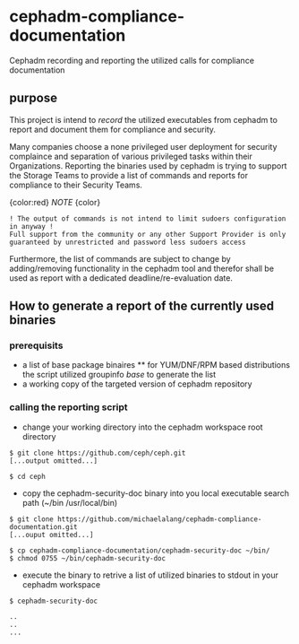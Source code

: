 # cephadm-compliance-documentation
Cephadm recording and reporting the utilized calls for compliance documentation

## purpose
This project is intend to *record* the utilized executables from cephadm to report and document them for compliance and security.

Many companies choose a none privileged user deployment for security complaince and separation of various privileged tasks within their Organizations. Reporting the binaries used by cephadm is trying to support the Storage Teams to provide a list of commands and reports for compliance to their Security Teams.


{color:red} *NOTE* {color}
```
! The output of commands is not intend to limit sudoers configuration in anyway ! 
Full support from the community or any other Support Provider is only guaranteed by unrestricted and password less sudoers access
```

Furthermore, the list of commands are subject to change by adding/removing functionality in the cephadm tool and therefor shall be used as report with a dedicated deadline/re-evaluation date.

## How to generate a report of the currently used binaries

### prerequisits

* a list of base package binaires
** for YUM/DNF/RPM based distributions the script utilized groupinfo *base* to generate the list
* a working copy of the targeted version of cephadm repository

### calling the reporting script

* change your working directory into the cephadm workspace root directory 

```
$ git clone https://github.com/ceph/ceph.git
[...output omitted...]

$ cd ceph 
```

* copy the cephadm-security-doc binary into you local executable search path (~/bin /usr/local/bin)

```
$ git clone https://github.com/michaelalang/cephadm-compliance-documentation.git
[...ouput omitted...]

$ cp cephadm-compliance-documentation/cephadm-security-doc ~/bin/
$ chmod 0755 ~/bin/cephadm-security-doc
```

* execute the binary to retrive a list of utilized binaries to stdout in your cephadm workspace

```  
$ cephadm-security-doc

..
..
...
```

